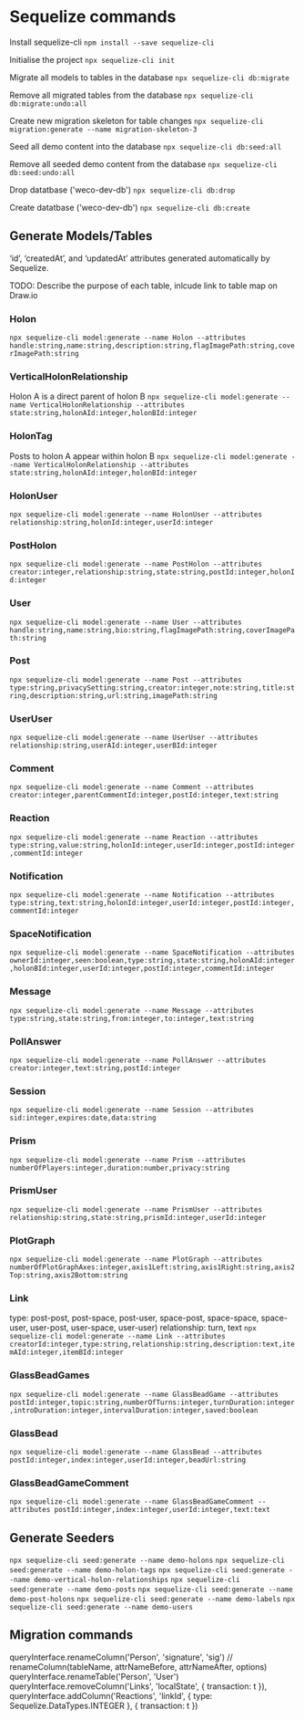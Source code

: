 # Sequelize commands
Install sequelize-cli
`npm install --save sequelize-cli`

Initialise the project
`npx sequelize-cli init`

Migrate all models to tables in the database
`npx sequelize-cli db:migrate`

Remove all migrated tables from the database
`npx sequelize-cli db:migrate:undo:all`

Create new migration skeleton for table changes
`npx sequelize-cli migration:generate --name migration-skeleton-3`

Seed all demo content into the database
`npx sequelize-cli db:seed:all`

Remove all seeded demo content from the database
`npx sequelize-cli db:seed:undo:all`

Drop datatbase ('weco-dev-db')
`npx sequelize-cli db:drop`

Create datatbase ('weco-dev-db')
`npx sequelize-cli db:create`

## Generate Models/Tables
‘id’, ‘createdAt’, and ‘updatedAt’ attributes generated automatically by Sequelize.

TODO: Describe the purpose of each table, inlcude link to table map on Draw.io

### Holon
`npx sequelize-cli model:generate --name Holon --attributes handle:string,name:string,description:string,flagImagePath:string,coverImagePath:string`

### VerticalHolonRelationship
Holon A is a direct parent of holon B
`npx sequelize-cli model:generate --name VerticalHolonRelationship --attributes state:string,holonAId:integer,holonBId:integer`

### HolonTag
Posts to holon A appear within holon B
`npx sequelize-cli model:generate --name VerticalHolonRelationship --attributes state:string,holonAId:integer,holonBId:integer`

### HolonUser
`npx sequelize-cli model:generate --name HolonUser --attributes relationship:string,holonId:integer,userId:integer`

### PostHolon
`npx sequelize-cli model:generate --name PostHolon --attributes creator:integer,relationship:string,state:string,postId:integer,holonId:integer`

### User
`npx sequelize-cli model:generate --name User --attributes handle:string,name:string,bio:string,flagImagePath:string,coverImagePath:string`

### Post
`npx sequelize-cli model:generate --name Post --attributes type:string,privacySetting:string,creator:integer,note:string,title:string,description:string,url:string,imagePath:string`

### UserUser
`npx sequelize-cli model:generate --name UserUser --attributes relationship:string,userAId:integer,userBId:integer`

### Comment
`npx sequelize-cli model:generate --name Comment --attributes creator:integer,parentCommentId:integer,postId:integer,text:string`

### Reaction
`npx sequelize-cli model:generate --name Reaction --attributes type:string,value:string,holonId:integer,userId:integer,postId:integer,commentId:integer`

### Notification
`npx sequelize-cli model:generate --name Notification --attributes type:string,text:string,holonId:integer,userId:integer,postId:integer,commentId:integer`

### SpaceNotification
`npx sequelize-cli model:generate --name SpaceNotification --attributes ownerId:integer,seen:boolean,type:string,state:string,holonAId:integer,holonBId:integer,userId:integer,postId:integer,commentId:integer`

### Message
`npx sequelize-cli model:generate --name Message --attributes type:string,state:string,from:integer,to:integer,text:string`

### PollAnswer
`npx sequelize-cli model:generate --name PollAnswer --attributes creator:integer,text:string,postId:integer`

### Session
`npx sequelize-cli model:generate --name Session --attributes sid:integer,expires:date,data:string`

### Prism
`npx sequelize-cli model:generate --name Prism --attributes numberOfPlayers:integer,duration:number,privacy:string`

### PrismUser
`npx sequelize-cli model:generate --name PrismUser --attributes relationship:string,state:string,prismId:integer,userId:integer`

### PlotGraph
`npx sequelize-cli model:generate --name PlotGraph --attributes numberOfPlotGraphAxes:integer,axis1Left:string,axis1Right:string,axis2Top:string,axis2Bottom:string`

### Link
type: post-post, post-space, post-user, space-post, space-space, space-user, user-post, user-space, user-user)
relationship: turn, text
`npx sequelize-cli model:generate --name Link --attributes creatorId:integer,type:string,relationship:string,description:text,itemAId:integer,itemBId:integer`

### GlassBeadGames
`npx sequelize-cli model:generate --name GlassBeadGame --attributes postId:integer,topic:string,numberOfTurns:integer,turnDuration:integer,introDuration:integer,intervalDuration:integer,saved:boolean`

### GlassBead
`npx sequelize-cli model:generate --name GlassBead --attributes postId:integer,index:integer,userId:integer,beadUrl:string`

### GlassBeadGameComment
`npx sequelize-cli model:generate --name GlassBeadGameComment --attributes postId:integer,index:integer,userId:integer,text:text`

## Generate Seeders
`npx sequelize-cli seed:generate --name demo-holons`
`npx sequelize-cli seed:generate --name demo-holon-tags`
`npx sequelize-cli seed:generate --name demo-vertical-holon-relationships`
`npx sequelize-cli seed:generate --name demo-posts`
`npx sequelize-cli seed:generate --name demo-post-holons`
`npx sequelize-cli seed:generate --name demo-labels`
`npx sequelize-cli seed:generate --name demo-users`

## Migration commands
queryInterface.renameColumn('Person', 'signature', 'sig') // renameColumn(tableName, attrNameBefore, attrNameAfter, options)
queryInterface.renameTable('Person', 'User')
queryInterface.removeColumn('Links', 'localState', { transaction: t }),
queryInterface.addColumn('Reactions', 'linkId', {
    type: Sequelize.DataTypes.INTEGER
}, { transaction: t })